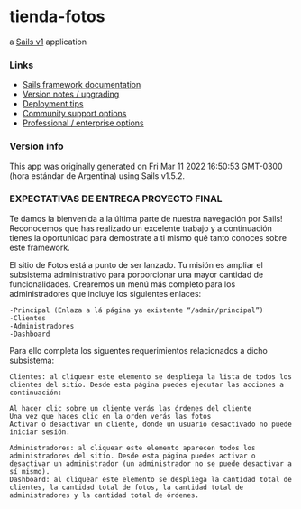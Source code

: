 # tienda-fotos

a [Sails v1](https://sailsjs.com) application


### Links

+ [Sails framework documentation](https://sailsjs.com/get-started)
+ [Version notes / upgrading](https://sailsjs.com/documentation/upgrading)
+ [Deployment tips](https://sailsjs.com/documentation/concepts/deployment)
+ [Community support options](https://sailsjs.com/support)
+ [Professional / enterprise options](https://sailsjs.com/enterprise)


### Version info

This app was originally generated on Fri Mar 11 2022 16:50:53 GMT-0300 (hora estándar de Argentina) using Sails v1.5.2.

<!-- Internally, Sails used [`sails-generate@2.0.6`](https://github.com/balderdashy/sails-generate/tree/v2.0.6/lib/core-generators/new). -->



<!--
Note:  Generators are usually run using the globally-installed `sails` CLI (command-line interface).  This CLI version is _environment-specific_ rather than app-specific, thus over time, as a project's dependencies are upgraded or the project is worked on by different developers on different computers using different versions of Node.js, the Sails dependency in its package.json file may differ from the globally-installed Sails CLI release it was originally generated with.  (Be sure to always check out the relevant [upgrading guides](https://sailsjs.com/upgrading) before upgrading the version of Sails used by your app.  If you're stuck, [get help here](https://sailsjs.com/support).)
-->

### EXPECTATIVAS DE ENTREGA PROYECTO FINAL

Te damos la bienvenida a la última parte de nuestra navegación por Sails! Reconocemos que has realizado un excelente trabajo y a continuación tienes la oportunidad para demostrate a ti mismo qué tanto conoces sobre este framework.

El sitio de Fotos está a punto de ser lanzado. Tu misión es ampliar el subsistema administrativo para porporcionar una mayor cantidad de funcionalidades. Crearemos un menú más completo para los administradores que incluye los siguientes enlaces: 

    -Principal (Enlaza a lá página ya existente “/admin/principal”)
    -Clientes
    -Administradores
    -Dashboard

Para ello completa los siguentes requerimientos relacionados a dicho subsistema:

    Clientes: al cliquear este elemento se despliega la lista de todos los clientes del sitio. Desde esta página puedes ejecutar las acciones a continuación:

    Al hacer clic sobre un cliente verás las órdenes del cliente
    Una vez que haces clic en la orden verás las fotos
    Activar o desactivar un cliente, donde un usuario desactivado no puede iniciar sesión.

    Administradores: al cliquear este elemento aparecen todos los administradores del sitio. Desde esta página puedes activar o desactivar un administrador (un administrador no se puede desactivar a sí mismo).
    Dashboard: al cliquear este elemento se despliega la cantidad total de clientes, la cantidad total de fotos, la cantidad total de administradores y la cantidad total de órdenes.

